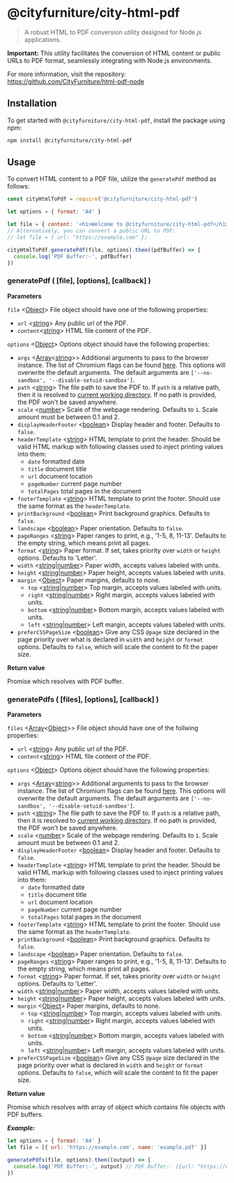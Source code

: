 # @cityfurniture/city-html-pdf

> A robust HTML to PDF conversion utility designed for Node.js applications.

**Important:** This utility facilitates the conversion of HTML content or public URLs to PDF format, seamlessly integrating with Node.js environments.

For more information, visit the repository: https://github.com/CityFurniture/html-pdf-node

## Installation

To get started with `@cityfurniture/city-html-pdf`, install the package using npm:

```sh
npm install @cityfurniture/city-html-pdf
```

## Usage

To convert HTML content to a PDF file, utilize the `generatePdf` method as follows:

```javascript
const cityHtmlToPdf = require('@cityfurniture/city-html-pdf')

let options = { format: 'A4' }

let file = { content: '<h1>Welcome to @cityfurniture/city-html-pdf</h1>' }
// Alternatively, you can convert a public URL to PDF:
// let file = { url: "https://example.com" };

cityHtmlToPdf.generatePdf(file, options).then((pdfBuffer) => {
  console.log('PDF Buffer:-', pdfBuffer)
})
```

### generatePdf ( [file], [options], [callback] )

**Parameters**

`file` <[Object](https://developer.mozilla.org/en-US/docs/Web/JavaScript/Reference/Global_Objects/Object 'Object')> File object should have one of the following properties:

- `url` <[string](https://developer.mozilla.org/en-US/docs/Web/JavaScript/Data_structures#String_type 'String')> Any public url of the PDF.
- `content`<[string](https://developer.mozilla.org/en-US/docs/Web/JavaScript/Data_structures#String_type 'String')> HTML file content of the PDF.

`options` <[Object](https://developer.mozilla.org/en-US/docs/Web/JavaScript/Reference/Global_Objects/Object 'Object')> Options object should have the following properties:

- `args` <[Array](https://developer.mozilla.org/en-US/docs/Web/JavaScript/Reference/Global_Objects/Array 'Array')<[string](https://developer.mozilla.org/en-US/docs/Web/JavaScript/Data_structures#String_type 'String')>> Additional arguments to pass to the browser instance. The list of Chromium flags can be found [here](http://peter.sh/experiments/chromium-command-line-switches/). This options will overwrite the default arguments. The default arguments are `['--no-sandbox', '--disable-setuid-sandbox']`.
- `path` <[string](https://developer.mozilla.org/en-US/docs/Web/JavaScript/Data_structures#String_type 'String')> The file path to save the PDF to. If `path` is a relative path, then it is resolved to [current working directory](https://nodejs.org/api/process.html#process_process_cwd). If no path is provided, the PDF won't be saved anywhere.
- `scale` <[number](https://developer.mozilla.org/en-US/docs/Web/JavaScript/Data_structures#Number_type 'Number')> Scale of the webpage rendering. Defaults to `1`. Scale amount must be between 0.1 and 2.
- `displayHeaderFooter` <[boolean](https://developer.mozilla.org/en-US/docs/Web/JavaScript/Data_structures#Boolean_type 'Boolean')> Display header and footer. Defaults to `false`.
- `headerTemplate` <[string](https://developer.mozilla.org/en-US/docs/Web/JavaScript/Data_structures#String_type 'String')> HTML template to print the header. Should be valid HTML markup with following classes used to inject printing values into them:
  - `date` formatted date
  - `title` document title
  - `url` document location
  - `pageNumber` current page number
  - `totalPages` total pages in the document
- `footerTemplate` <[string](https://developer.mozilla.org/en-US/docs/Web/JavaScript/Data_structures#String_type 'String')> HTML template to print the footer. Should use the same format as the `headerTemplate`.
- `printBackground` <[boolean](https://developer.mozilla.org/en-US/docs/Web/JavaScript/Data_structures#Boolean_type 'Boolean')> Print background graphics. Defaults to `false`.
- `landscape` <[boolean](https://developer.mozilla.org/en-US/docs/Web/JavaScript/Data_structures#Boolean_type 'Boolean')> Paper orientation. Defaults to `false`.
- `pageRanges` <[string](https://developer.mozilla.org/en-US/docs/Web/JavaScript/Data_structures#String_type 'String')> Paper ranges to print, e.g., '1-5, 8, 11-13'. Defaults to the empty string, which means print all pages.
- `format` <[string](https://developer.mozilla.org/en-US/docs/Web/JavaScript/Data_structures#String_type 'String')> Paper format. If set, takes priority over `width` or `height` options. Defaults to 'Letter'.
- `width` <[string](https://developer.mozilla.org/en-US/docs/Web/JavaScript/Data_structures#String_type 'String')|[number](https://developer.mozilla.org/en-US/docs/Web/JavaScript/Data_structures#Number_type 'Number')> Paper width, accepts values labeled with units.
- `height` <[string](https://developer.mozilla.org/en-US/docs/Web/JavaScript/Data_structures#String_type 'String')|[number](https://developer.mozilla.org/en-US/docs/Web/JavaScript/Data_structures#Number_type 'Number')> Paper height, accepts values labeled with units.
- `margin` <[Object](https://developer.mozilla.org/en-US/docs/Web/JavaScript/Reference/Global_Objects/Object 'Object')> Paper margins, defaults to none.
  - `top` <[string](https://developer.mozilla.org/en-US/docs/Web/JavaScript/Data_structures#String_type 'String')|[number](https://developer.mozilla.org/en-US/docs/Web/JavaScript/Data_structures#Number_type 'Number')> Top margin, accepts values labeled with units.
  - `right` <[string](https://developer.mozilla.org/en-US/docs/Web/JavaScript/Data_structures#String_type 'String')|[number](https://developer.mozilla.org/en-US/docs/Web/JavaScript/Data_structures#Number_type 'Number')> Right margin, accepts values labeled with units.
  - `bottom` <[string](https://developer.mozilla.org/en-US/docs/Web/JavaScript/Data_structures#String_type 'String')|[number](https://developer.mozilla.org/en-US/docs/Web/JavaScript/Data_structures#Number_type 'Number')> Bottom margin, accepts values labeled with units.
  - `left` <[string](https://developer.mozilla.org/en-US/docs/Web/JavaScript/Data_structures#String_type 'String')|[number](https://developer.mozilla.org/en-US/docs/Web/JavaScript/Data_structures#Number_type 'Number')> Left margin, accepts values labeled with units.
- `preferCSSPageSize` <[boolean](https://developer.mozilla.org/en-US/docs/Web/JavaScript/Data_structures#Boolean_type 'Boolean')> Give any CSS `@page` size declared in the page priority over what is declared in `width` and `height` or `format` options. Defaults to `false`, which will scale the content to fit the paper size.

**Return value**

Promise which resolves with PDF buffer.

### generatePdfs ( [files], [options], [callback] )

**Parameters**

`files` <[Array](https://developer.mozilla.org/en-US/docs/Web/JavaScript/Reference/Global_Objects/Array 'Array')<[Object](https://developer.mozilla.org/en-US/docs/Web/JavaScript/Reference/Global_Objects/Object 'Object')>> File object should have one of the follwing properties:

- `url` <[string](https://developer.mozilla.org/en-US/docs/Web/JavaScript/Data_structures#String_type 'String')> Any public url of the PDF.
- `content`<[string](https://developer.mozilla.org/en-US/docs/Web/JavaScript/Data_structures#String_type 'String')> HTML file content of the PDF.

`options` <[Object](https://developer.mozilla.org/en-US/docs/Web/JavaScript/Reference/Global_Objects/Object 'Object')> Options object should have the following properties:

- `args` <[Array](https://developer.mozilla.org/en-US/docs/Web/JavaScript/Reference/Global_Objects/Array 'Array')<[string](https://developer.mozilla.org/en-US/docs/Web/JavaScript/Data_structures#String_type 'String')>> Additional arguments to pass to the browser instance. The list of Chromium flags can be found [here](http://peter.sh/experiments/chromium-command-line-switches/). This options will overwrite the default arguments. The default arguments are `['--no-sandbox', '--disable-setuid-sandbox']`.
- `path` <[string](https://developer.mozilla.org/en-US/docs/Web/JavaScript/Data_structures#String_type 'String')> The file path to save the PDF to. If `path` is a relative path, then it is resolved to [current working directory](https://nodejs.org/api/process.html#process_process_cwd). If no path is provided, the PDF won't be saved anywhere.
- `scale` <[number](https://developer.mozilla.org/en-US/docs/Web/JavaScript/Data_structures#Number_type 'Number')> Scale of the webpage rendering. Defaults to `1`. Scale amount must be between 0.1 and 2.
- `displayHeaderFooter` <[boolean](https://developer.mozilla.org/en-US/docs/Web/JavaScript/Data_structures#Boolean_type 'Boolean')> Display header and footer. Defaults to `false`.
- `headerTemplate` <[string](https://developer.mozilla.org/en-US/docs/Web/JavaScript/Data_structures#String_type 'String')> HTML template to print the header. Should be valid HTML markup with following classes used to inject printing values into them:
  - `date` formatted date
  - `title` document title
  - `url` document location
  - `pageNumber` current page number
  - `totalPages` total pages in the document
- `footerTemplate` <[string](https://developer.mozilla.org/en-US/docs/Web/JavaScript/Data_structures#String_type 'String')> HTML template to print the footer. Should use the same format as the `headerTemplate`.
- `printBackground` <[boolean](https://developer.mozilla.org/en-US/docs/Web/JavaScript/Data_structures#Boolean_type 'Boolean')> Print background graphics. Defaults to `false`.
- `landscape` <[boolean](https://developer.mozilla.org/en-US/docs/Web/JavaScript/Data_structures#Boolean_type 'Boolean')> Paper orientation. Defaults to `false`.
- `pageRanges` <[string](https://developer.mozilla.org/en-US/docs/Web/JavaScript/Data_structures#String_type 'String')> Paper ranges to print, e.g., '1-5, 8, 11-13'. Defaults to the empty string, which means print all pages.
- `format` <[string](https://developer.mozilla.org/en-US/docs/Web/JavaScript/Data_structures#String_type 'String')> Paper format. If set, takes priority over `width` or `height` options. Defaults to 'Letter'.
- `width` <[string](https://developer.mozilla.org/en-US/docs/Web/JavaScript/Data_structures#String_type 'String')|[number](https://developer.mozilla.org/en-US/docs/Web/JavaScript/Data_structures#Number_type 'Number')> Paper width, accepts values labeled with units.
- `height` <[string](https://developer.mozilla.org/en-US/docs/Web/JavaScript/Data_structures#String_type 'String')|[number](https://developer.mozilla.org/en-US/docs/Web/JavaScript/Data_structures#Number_type 'Number')> Paper height, accepts values labeled with units.
- `margin` <[Object](https://developer.mozilla.org/en-US/docs/Web/JavaScript/Reference/Global_Objects/Object 'Object')> Paper margins, defaults to none.
  - `top` <[string](https://developer.mozilla.org/en-US/docs/Web/JavaScript/Data_structures#String_type 'String')|[number](https://developer.mozilla.org/en-US/docs/Web/JavaScript/Data_structures#Number_type 'Number')> Top margin, accepts values labeled with units.
  - `right` <[string](https://developer.mozilla.org/en-US/docs/Web/JavaScript/Data_structures#String_type 'String')|[number](https://developer.mozilla.org/en-US/docs/Web/JavaScript/Data_structures#Number_type 'Number')> Right margin, accepts values labeled with units.
  - `bottom` <[string](https://developer.mozilla.org/en-US/docs/Web/JavaScript/Data_structures#String_type 'String')|[number](https://developer.mozilla.org/en-US/docs/Web/JavaScript/Data_structures#Number_type 'Number')> Bottom margin, accepts values labeled with units.
  - `left` <[string](https://developer.mozilla.org/en-US/docs/Web/JavaScript/Data_structures#String_type 'String')|[number](https://developer.mozilla.org/en-US/docs/Web/JavaScript/Data_structures#Number_type 'Number')> Left margin, accepts values labeled with units.
- `preferCSSPageSize` <[boolean](https://developer.mozilla.org/en-US/docs/Web/JavaScript/Data_structures#Boolean_type 'Boolean')> Give any CSS `@page` size declared in the page priority over what is declared in `width` and `height` or `format` options. Defaults to `false`, which will scale the content to fit the paper size.

**Return value**

Promise which resolves with array of object which contains file objects with PDF buffers.

**_Example:_**

```js
let options = { format: 'A4' }
let file = [{ url: 'https://example.com', name: 'example.pdf' }]

generatePdfs(file, options).then((output) => {
  console.log('PDF Buffer:-', output) // PDF Buffer:- [{url: "https://example.com", name: "example.pdf", buffer: <PDF buffer>}]
})
```
